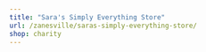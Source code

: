 ```yaml
---
title: "Sara's Simply Everything Store"
url: /zanesville/saras-simply-everything-store/
shop: charity
---
```


